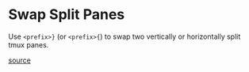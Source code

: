 # Swap Split Panes

Use `<prefix>}` (or `<prefix>{`) to swap two vertically or horizontally
split tmux panes.

[source](https://github.com/jbranchaud/til/blob/master/tmux/swap-split-panes.md)
